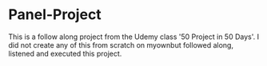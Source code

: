 # Panel-Project

This is a follow along project from the Udemy class '50 Project in 50 Days'.
I did not create any of this from scratch on myownbut followed along, listened and executed this project.
